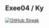 ## Exee04 / Ky

[![GitHub Streak](https://streak-stats.demolab.com?user=exee04&theme=midnight-purple&hide_border=true&border_radius=5&date_format=M%20j%5B%2C%20Y%5D)](https://git.io/streak-stats)

<!--
**exee04/exee04** is a ✨ _special_ ✨ repository because its `README.md` (this file) appears on your GitHub profile.

Here are some ideas to get you started:

- 🔭 I’m currently working on ...
- 🌱 I’m currently learning ...
- 👯 I’m looking to collaborate on ...
- 🤔 I’m looking for help with ...
- 💬 Ask me about ...
- 📫 How to reach me: ...
- 😄 Pronouns: ...
- ⚡ Fun fact: ...
-->
